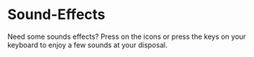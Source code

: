 # Sound-Effects
Need some sounds effects? Press on the icons or press the keys on your keyboard to enjoy a few sounds at your disposal.

